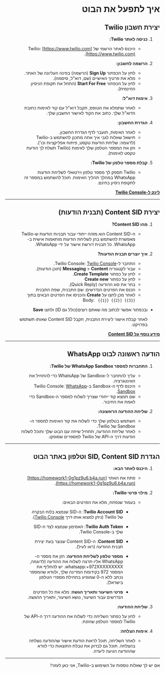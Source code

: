 <div dir="rtl">

# איך לתפעל את הבוט

## יצירת חשבון Twilio
1. **כניסה לאתר Twilio:**
   - היכנס לאתר הרשמי של Twilio: [https://www.twilio.com](https://www.twilio.com).

2. **הרשמה לחשבון:**
   - לחץ על הכפתור **Sign Up** (הרשמה) בפינה העליונה של האתר.
   - מלא את פרטיך האישיים (שם, דוא"ל, סיסמה).
   - לחץ על הכפתור **Start For Free** (התחל את תקופת הניסיון החינמית).

3. **אימות דוא"ל:**
   - לאחר שתמלא את הטופס, תקבל דוא"ל עם קוד לאימות כתובת הדוא"ל שלך. כתוב את הקוד לאישור החשבון שלך.

4. **הגדרת החשבון:**
   - לאחר האימות, תועבר לדף הגדרת החשבון.
   - תישאל שאלות לגבי איך אתה מתכנן להשתמש ב-Twilio (לדוגמה: שליחת הודעות טקסט, פיתוח אפליקציות וכו').
   - הזן את המספר הטלפון שלך לאימות (Twilio תשלח לך הודעת טקסט לאימות).

5. **קבלת מספר טלפון של Twilio:**
   - Twilio תספק לך מספר טלפון וירטואלי לשליחת הודעות WhatsApp במהלך תהליך האימות. תוכל להשתמש במספר זה לתקופת ניסיון בחינם.

[**לינק ל-Twilio Console**](https://console.twilio.com)

---

## יצירת Content SID (תבנית הודעות)

1. **מהו Content SID?**
   - ה-Content SID הוא מזהה ייחודי עבור תבניות הודעות ש-Twilio מאפשרת להשתמש בהן לשליחת הודעות מותאמות אישית ב-WhatsApp. כל תבנית דורשת אישור על ידי WhatsApp.

2. **איך יוצרים תבנית הודעות?**
   - התחבר ל-Twilio Console: [Twilio Console](https://console.twilio.com).
   - עבור לקטגוריה **Messaging** > **Content** (תוכן הודעות).
   - לחץ על כפתור **Create Template**.
   - לחץ על כפתור **Create new**
   - בחר את סוג ההודעה (Quick Reply).
   - הכנס את הפרטים הנדרשים: שם התבנית, שפת התבנית
   - לאחר מכן לחצו על **Create** והכניסו את הפרטים הבאים בתוך Body: `
{{1}}
{{2}}
{{3}}`

- ובכפתור אפשר לכתוב מה שאתם רוצים(כולל גם ID) ולחצו **Save**


   לאחר קבלת אישור ליצירת התבנית, תקבל Content SID שאותו תשתמש בפרויקט.

[**מידע נוסף על Content SID**](https://www.twilio.com/docs/content-api)

---

## הודעה ראשונה לבוט WhatsApp

1. **התחברות למספר WhatsApp Sandbox של Twilio:**
   - עליך להתחבר ל-Sandbox של WhatsApp כדי להתחיל את האינטגרציה.
   - היכנס לדף ה-Sandbox ב-Twilio Console: [WhatsApp Sandbox](https://console.twilio.com/us1/develop/sms/try-it-out/whatsapp-learn).
   - שם תמצא קוד ייחודי שצריך לשלוח למספר ה-Sandbox כדי לאמת את החיבור.

2. **שליחת ההודעה הראשונה:**
   - השתמש בטלפון שלך כדי לשלוח את קוד האימות למספר ה-Sandbox של Twilio.
   - לאחר שליחת ההודעה, תתחיל שיחה עם הבוט שלך ותוכל לשלוח הודעות דרך ה-API של Twilio למספרים שסופקו.

---

## הגדרת SID, Content SID וטלפון באתר הבוט

1. **היכנס לאתר הבא:**
   - פתח את האתר [https://homework1-0g1pz9u6.b4a.run](https://homework1-0g1pz9u6.b4a.run).

2. **מילוי פרטי Twilio:**
   - בעמוד שנפתח, מלא את הפרטים הבאים:
     - **Twilio Account SID**: ה-SID שנמצא בלוח הבקרה של Twilio (ניתן למצוא אותו דרך [Twilio Console](https://console.twilio.com)).
     - **Twilio Auth Token**: האסימון שנמצא לצד ה-SID שלך ב-Twilio Console.
     - **Content SID**: ה-Content SID שנוצר בעת יצירת תבנית ההודעה (ראו לעיל).
     - **מספר טלפון לשליחת ההודעה**: הזן את מספר ה-WhatsApp אליו תרצה לשלוח את ההודעה (לדוגמה, whatsapp:+972XXXXXXXXX. יש להחליף את המספר 972 בקידומת המדינה שלך, ולוודא שהמספר נכתב ללא ה-0 שמופיע בתחילת מספרי הטלפון בישראל).

     - **פרטי השיעור ותאריך הגשה**: מלא את כל הפרטים הנדרשים עבור השיעור, נושא השיעור, ותאריך ההגשה.

3. **שליחת ההודעה**:
   - לחץ על כפתור השליחה כדי לשלוח את ההודעה דרך ה-API של Twilio למספר הטלפון שהזנת.
   
4. **אימות הצלחה**:
   - לאחר השליחה, תוכל לראות הודעת אישור שההודעה נשלחה בהצלחה. תוכל גם לבדוק את טבלת התוצאות כדי לוודא שההודעה הגיעה ליעדה.

---

אם יש לך שאלות נוספות על השימוש ב-Twilio, אני כאן לעזור!

</div>
